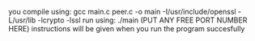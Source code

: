 you compile using: gcc main.c peer.c -o main -I/usr/include/openssl -L/usr/lib -lcrypto -lssl
run using: ./main (PUT ANY FREE PORT NUMBER HERE)
instructions will be given when you run the program succesfully
